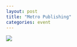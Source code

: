 ```yaml
---
layout: post
title: "Metro Publishing"
categories: event
---
```

![](https://pics.livejournal.com/quillcraft/pic/001gd04b)
